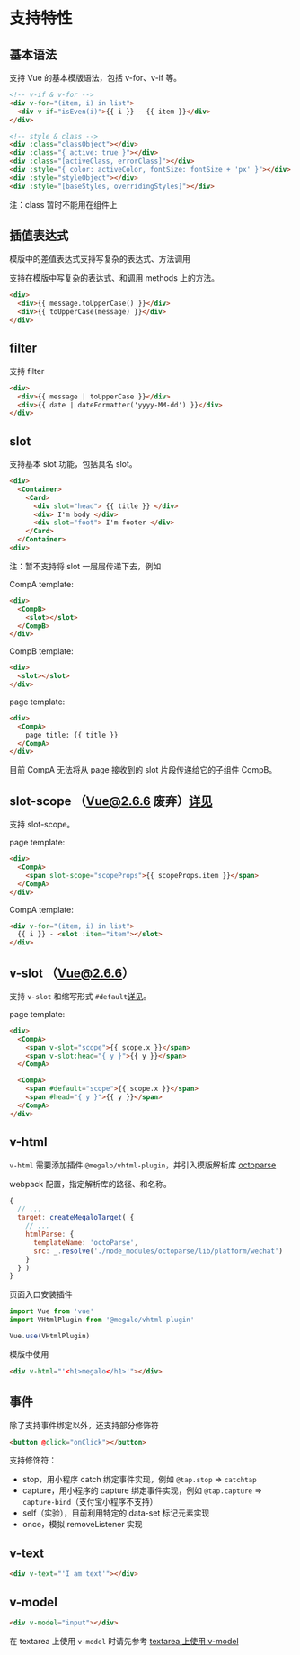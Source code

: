 # 支持特性

## 基本语法

支持 Vue 的基本模版语法，包括 v-for、v-if 等。

```html
<!-- v-if & v-for -->
<div v-for="(item, i) in list">
  <div v-if="isEven(i)">{{ i }} - {{ item }}</div>
</div>

<!-- style & class -->
<div :class="classObject"></div>
<div :class="{ active: true }"></div>
<div :class="[activeClass, errorClass]"></div>
<div :style="{ color: activeColor, fontSize: fontSize + 'px' }"></div>
<div :style="styleObject"></div>
<div :style="[baseStyles, overridingStyles]"></div>
```

注：class 暂时不能用在组件上

## 插值表达式

模版中的差值表达式支持写复杂的表达式、方法调用

支持在模版中写复杂的表达式、和调用 methods 上的方法。

```html
<div>
  <div>{{ message.toUpperCase() }}</div>
  <div>{{ toUpperCase(message) }}</div>
</div>
```

## filter

支持 filter

```html
<div>
  <div>{{ message | toUpperCase }}</div>
  <div>{{ date | dateFormatter('yyyy-MM-dd') }}</div>
</div>
```

## slot

支持基本 slot 功能，包括具名 slot。

```html
<div>
  <Container>
    <Card>
      <div slot="head"> {{ title }} </div>
      <div> I'm body </div>
      <div slot="foot"> I'm footer </div>
    </Card>
  </Container>
<div>
```

注：暂不支持将 slot 一层层传递下去，例如

CompA template:

```html
<div>
  <CompB>
    <slot></slot>
  </CompB>
</div>
```

CompB template:

```html
<div>
  <slot></slot>
</div>
```

page template:

```html
<div>
  <CompA>
    page title: {{ title }}
  </CompA>
</div>
```

目前 CompA 无法将从 page 接收到的 slot 片段传递给它的子组件 CompB。

## slot-scope （Vue@2.6.6 废弃）[详见](https://cn.vuejs.org/v2/guide/components-slots.html#废弃了的语法)

支持 slot-scope。

page template:

```html
<div>
  <CompA>
    <span slot-scope="scopeProps">{{ scopeProps.item }}</span>
  </CompA>
</div>
```

CompA template:

```html
<div v-for="(item, i) in list">
  {{ i }} - <slot :item="item"></slot>
</div>
```

## v-slot （Vue@2.6.6） 

支持 `v-slot` 和缩写形式 `#default`[详见](https://cn.vuejs.org/v2/guide/components-slots.html)。

page template:

```html
<div>
  <CompA>
    <span v-slot="scope">{{ scope.x }}</span>
    <span v-slot:head="{ y }">{{ y }}</span>
  </CompA>

  <CompA>
    <span #default="scope">{{ scope.x }}</span>
    <span #head="{ y }">{{ y }}</span>
  </CompA>
</div>
```

## v-html

`v-html` 需要添加插件 `@megalo/vhtml-plugin`，并引入模版解析库 [octoparse](https://github.com/kaola-fed/octoparse)

webpack 配置，指定解析库的路径、和名称。

```javascript
{
  // ...
  target: createMegaloTarget( {
    // ...
    htmlParse: {
      templateName: 'octoParse',
      src: _.resolve('./node_modules/octoparse/lib/platform/wechat')
    }
  } )
}
```

页面入口安装插件

```javascript
import Vue from 'vue'
import VHtmlPlugin from '@megalo/vhtml-plugin'

Vue.use(VHtmlPlugin)
```

模版中使用

```html
<div v-html="'<h1>megalo</h1>'"></div>
```

## 事件

除了支持事件绑定以外，还支持部分修饰符

```html
<button @click="onClick"></button>
```

支持修饰符：

- stop，用小程序 catch 绑定事件实现，例如 `@tap.stop` => `catchtap`
- capture，用小程序的 capture 绑定事件实现，例如 `@tap.capture` => `capture-bind`（支付宝小程序不支持）
- self（实验），目前利用特定的 data-set 标记元素实现
- once，模拟 removeListener 实现

## v-text

```html
<div v-text="'I am text'"></div>
```

## v-model

```html
<div v-model="input"></div>
```

在 textarea 上使用 `v-model` 时请先参考 [textarea 上使用 v-model](senarios/textarea.md)